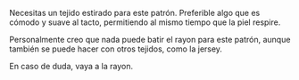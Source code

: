Necesitas un tejido estirado para este patrón. Preferible algo que es cómodo y suave al tacto, permitiendo al mismo tiempo que la piel respire.

Personalmente creo que nada puede batir el rayon para este patrón, aunque también se puede hacer con otros tejidos, como la jersey.

En caso de duda, vaya a la rayon.
